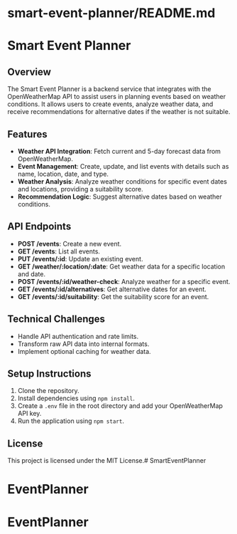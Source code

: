 # smart-event-planner/README.md

# Smart Event Planner

## Overview
The Smart Event Planner is a backend service that integrates with the OpenWeatherMap API to assist users in planning events based on weather conditions. It allows users to create events, analyze weather data, and receive recommendations for alternative dates if the weather is not suitable.

## Features
- **Weather API Integration**: Fetch current and 5-day forecast data from OpenWeatherMap.
- **Event Management**: Create, update, and list events with details such as name, location, date, and type.
- **Weather Analysis**: Analyze weather conditions for specific event dates and locations, providing a suitability score.
- **Recommendation Logic**: Suggest alternative dates based on weather conditions.

## API Endpoints
- **POST /events**: Create a new event.
- **GET /events**: List all events.
- **PUT /events/:id**: Update an existing event.
- **GET /weather/:location/:date**: Get weather data for a specific location and date.
- **POST /events/:id/weather-check**: Analyze weather for a specific event.
- **GET /events/:id/alternatives**: Get alternative dates for an event.
- **GET /events/:id/suitability**: Get the suitability score for an event.

## Technical Challenges
- Handle API authentication and rate limits.
- Transform raw API data into internal formats.
- Implement optional caching for weather data.

## Setup Instructions
1. Clone the repository.
2. Install dependencies using `npm install`.
3. Create a `.env` file in the root directory and add your OpenWeatherMap API key.
4. Run the application using `npm start`.

## License
This project is licensed under the MIT License.# SmartEventPlanner
# EventPlanner
# EventPlanner
